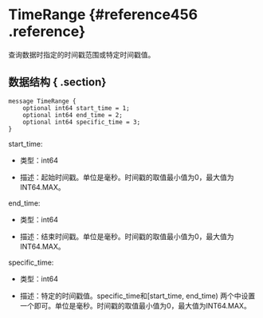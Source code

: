 # TimeRange {#reference456 .reference}

查询数据时指定的时间戳范围或特定时间戳值。

## 数据结构 { .section}

```language-protobuf
message TimeRange {
    optional int64 start_time = 1;
    optional int64 end_time = 2;
    optional int64 specific_time = 3;
}

```

start\_time:

-   类型：int64

-   描述：起始时间戳。单位是毫秒。时间戳的取值最小值为0，最大值为INT64.MAX。


end\_time:

-   类型：int64

-   描述：结束时间戳。单位是毫秒。时间戳的取值最小值为0，最大值为INT64.MAX。


specific\_time:

-   类型：int64

-   描述：特定的时间戳值。specific\_time和\[start\_time, end\_time\) 两个中设置一个即可。单位是毫秒。时间戳的取值最小值为0，最大值为INT64.MAX。



